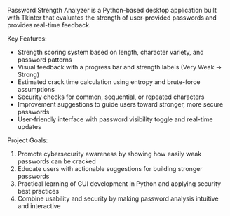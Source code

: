Password Strength Analyzer is a Python-based desktop application built with Tkinter that evaluates the strength of user-provided passwords and provides real-time feedback.

Key Features:
- Strength scoring system based on length, character variety, and password patterns
- Visual feedback with a progress bar and strength labels (Very Weak → Strong)
- Estimated crack time calculation using entropy and brute-force assumptions
- Security checks for common, sequential, or repeated characters
- Improvement suggestions to guide users toward stronger, more secure passwords
- User-friendly interface with password visibility toggle and real-time updates

Project Goals:
1. Promote cybersecurity awareness by showing how easily weak passwords can be cracked
2. Educate users with actionable suggestions for building stronger passwords
3. Practical learning of GUI development in Python and applying security best practices
4. Combine usability and security by making password analysis intuitive and interactive
